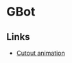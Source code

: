 # GBot

## Links

- [Cutout animation](https://docs.godotengine.org/en/stable/tutorials/animation/cutout_animation.html#doc-cutout-animation)
